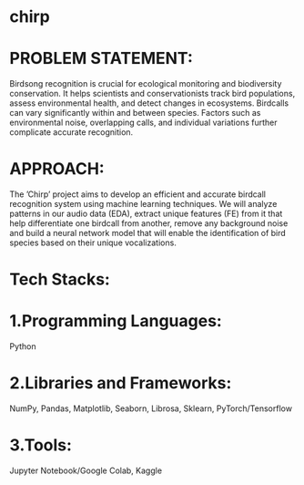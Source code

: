 # chirp
# PROBLEM STATEMENT:
Birdsong recognition is crucial for ecological monitoring and biodiversity conservation. It helps scientists and conservationists track bird populations, assess environmental health, and detect changes in ecosystems. Birdcalls can vary significantly within and between species. Factors such as environmental noise, overlapping calls, and individual variations further complicate accurate recognition.
# APPROACH:
The ’Chirp’ project aims to develop an efficient and accurate birdcall recognition system using machine learning techniques. We will analyze patterns in our audio data (EDA), extract unique features (FE) from it that help differentiate one birdcall from another, remove any background noise and build a neural network model that will enable the identification of bird species based on their unique vocalizations.
# Tech Stacks:
# 1.Programming Languages:
Python
# 2.Libraries and Frameworks:
NumPy, Pandas, Matplotlib, Seaborn, Librosa, Sklearn, PyTorch/Tensorflow
# 3.Tools:
Jupyter Notebook/Google Colab, Kaggle
